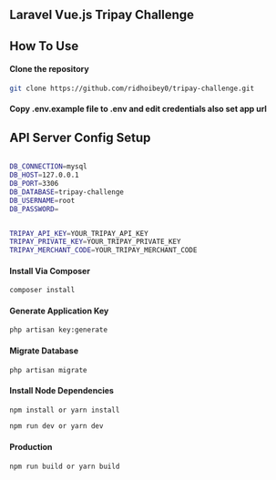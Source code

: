 ## Laravel Vue.js Tripay Challenge

## How To Use

#### Clone the repository

```bash
git clone https://github.com/ridhoibey0/tripay-challenge.git
```

#### Copy .env.example file to .env and edit credentials also set app url

## API Server Config Setup

```sh

DB_CONNECTION=mysql
DB_HOST=127.0.0.1
DB_PORT=3306
DB_DATABASE=tripay-challenge
DB_USERNAME=root
DB_PASSWORD=


TRIPAY_API_KEY=YOUR_TRIPAY_API_KEY
TRIPAY_PRIVATE_KEY=YOUR_TRIPAY_PRIVATE_KEY
TRIPAY_MERCHANT_CODE=YOUR_TRIPAY_MERCHANT_CODE
```

#### Install Via Composer

```bash
composer install
```

#### Generate Application Key

```bash
php artisan key:generate
```

#### Migrate Database

```bash
php artisan migrate
```

#### Install Node Dependencies

```bash
npm install or yarn install

npm run dev or yarn dev
```

#### Production

```bash
npm run build or yarn build
```
